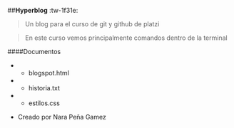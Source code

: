 ##**Hyperblog** :tw-1f31e:
>Un blog para el curso de git y github de platzi

> En este curso vemos principalmente comandos dentro de la terminal

####Documentos
 - - blogspot.html
 - - historia.txt
 - - estilos.css
 
 
>  


- Creado por Nara Peña Gamez
